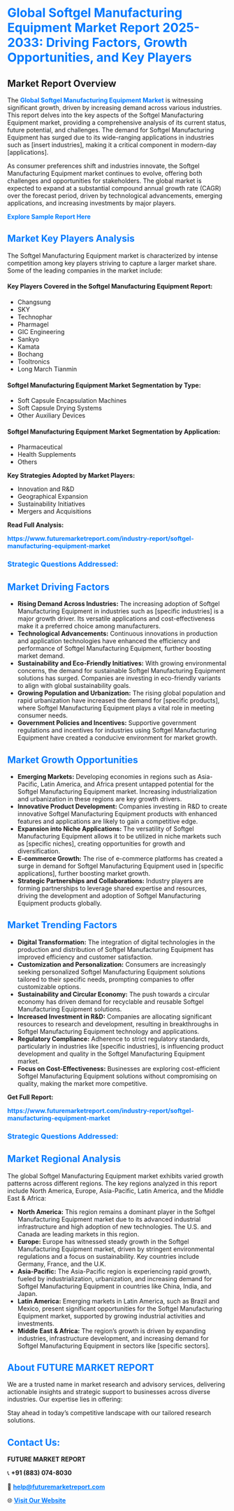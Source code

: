 <h1 style="color: #007BFF;">Global Softgel Manufacturing Equipment Market Report 2025-2033: Driving Factors, Growth Opportunities, and Key Players</h1>

<section id="overview">
<h2>Market Report Overview</h2>
<p>The <a href="https://www.futuremarketreport.com/industry-report/softgel-manufacturing-equipment-market" style="color: #007BFF; text-decoration: none;"><strong>Global Softgel Manufacturing Equipment Market</strong></a> is witnessing significant growth, driven by increasing demand across various industries. This report delves into the key aspects of the Softgel Manufacturing Equipment market, providing a comprehensive analysis of its current status, future potential, and challenges. The demand for Softgel Manufacturing Equipment has surged due to its wide-ranging applications in industries such as [insert industries], making it a critical component in modern-day [applications].</p>
<p>As consumer preferences shift and industries innovate, the Softgel Manufacturing Equipment market continues to evolve, offering both challenges and opportunities for stakeholders. The global market is expected to expand at a substantial compound annual growth rate (CAGR) over the forecast period, driven by technological advancements, emerging applications, and increasing investments by major players.</p>
</section>

<section id="overview">
<p><a href="https://www.futuremarketreport.com/request-sample/reportId=28579" style="color: #007BFF; text-decoration: none;"><strong>Explore Sample Report Here</strong></a></p>
</section>

<section id="key-players">
<h2 style="color: #007BFF;">Market Key Players Analysis</h2>
<p>The Softgel Manufacturing Equipment market is characterized by intense competition among key players striving to capture a larger market share. Some of the leading companies in the market include:</p>
<h4>Key Players Covered in the Softgel Manufacturing Equipment Report:</h4>
<ul><li>Changsung</li><li>SKY</li><li>Technophar</li><li>Pharmagel</li><li>GIC Engineering</li><li>Sankyo</li><li>Kamata</li><li>Bochang</li><li>Tooltronics</li><li>Long March Tianmin</li></ul>
<h4>Softgel Manufacturing Equipment Market Segmentation by Type:</h4>
<ul><li>Soft Capsule Encapsulation Machines</li><li>Soft Capsule Drying Systems</li><li>Other Auxiliary Devices</li></ul>

<h4>Softgel Manufacturing Equipment Market Segmentation by Application:</h4>
<ul><li>Pharmaceutical</li><li>Health Supplements</li><li>Others</li></ul>
<p><strong>Key Strategies Adopted by Market Players:</strong></p>
<ul>
<li>Innovation and R&D</li>
<li>Geographical Expansion</li>
<li>Sustainability Initiatives</li>
<li>Mergers and Acquisitions</li>
</ul>
</section>

<section>
<p><strong>Read Full Analysis: </strong></p><a href="https://www.futuremarketreport.com/industry-report/softgel-manufacturing-equipment-market" style="color: #007BFF; text-decoration: none;"><strong>https://www.futuremarketreport.com/industry-report/softgel-manufacturing-equipment-market</strong></a>
<h3 style="color: #007BFF;">Strategic Questions Addressed:</h3>
</section>

<section id="driving-factors">
<h2 style="color: #007BFF;">Market Driving Factors</h2>
<ul>
<li><strong>Rising Demand Across Industries:</strong> The increasing adoption of Softgel Manufacturing Equipment in industries such as [specific industries] is a major growth driver. Its versatile applications and cost-effectiveness make it a preferred choice among manufacturers.</li>
<li><strong>Technological Advancements:</strong> Continuous innovations in production and application technologies have enhanced the efficiency and performance of Softgel Manufacturing Equipment, further boosting market demand.</li>
<li><strong>Sustainability and Eco-Friendly Initiatives:</strong> With growing environmental concerns, the demand for sustainable Softgel Manufacturing Equipment solutions has surged. Companies are investing in eco-friendly variants to align with global sustainability goals.</li>
<li><strong>Growing Population and Urbanization:</strong> The rising global population and rapid urbanization have increased the demand for [specific products], where Softgel Manufacturing Equipment plays a vital role in meeting consumer needs.</li>
<li><strong>Government Policies and Incentives:</strong> Supportive government regulations and incentives for industries using Softgel Manufacturing Equipment have created a conducive environment for market growth.</li>
</ul>
</section>

<section id="growth-opportunities">
<h2 style="color: #007BFF;">Market Growth Opportunities</h2>
<ul>
<li><strong>Emerging Markets:</strong> Developing economies in regions such as Asia-Pacific, Latin America, and Africa present untapped potential for the Softgel Manufacturing Equipment market. Increasing industrialization and urbanization in these regions are key growth drivers.</li>
<li><strong>Innovative Product Development:</strong> Companies investing in R&D to create innovative Softgel Manufacturing Equipment products with enhanced features and applications are likely to gain a competitive edge.</li>
<li><strong>Expansion into Niche Applications:</strong> The versatility of Softgel Manufacturing Equipment allows it to be utilized in niche markets such as [specific niches], creating opportunities for growth and diversification.</li>
<li><strong>E-commerce Growth:</strong> The rise of e-commerce platforms has created a surge in demand for Softgel Manufacturing Equipment used in [specific applications], further boosting market growth.</li>
<li><strong>Strategic Partnerships and Collaborations:</strong> Industry players are forming partnerships to leverage shared expertise and resources, driving the development and adoption of Softgel Manufacturing Equipment products globally.</li>
</ul>
</section>

<section id="trending-factors">
<h2 style="color: #007BFF;">Market Trending Factors</h2>
<ul>
<li><strong>Digital Transformation:</strong> The integration of digital technologies in the production and distribution of Softgel Manufacturing Equipment has improved efficiency and customer satisfaction.</li>
<li><strong>Customization and Personalization:</strong> Consumers are increasingly seeking personalized Softgel Manufacturing Equipment solutions tailored to their specific needs, prompting companies to offer customizable options.</li>
<li><strong>Sustainability and Circular Economy:</strong> The push towards a circular economy has driven demand for recyclable and reusable Softgel Manufacturing Equipment solutions.</li>
<li><strong>Increased Investment in R&D:</strong> Companies are allocating significant resources to research and development, resulting in breakthroughs in Softgel Manufacturing Equipment technology and applications.</li>
<li><strong>Regulatory Compliance:</strong> Adherence to strict regulatory standards, particularly in industries like [specific industries], is influencing product development and quality in the Softgel Manufacturing Equipment market.</li>
<li><strong>Focus on Cost-Effectiveness:</strong> Businesses are exploring cost-efficient Softgel Manufacturing Equipment solutions without compromising on quality, making the market more competitive.</li>
</ul>
</section>

<section>
<p><strong>Get Full Report: </strong></p><a href="https://www.futuremarketreport.com/industry-report/softgel-manufacturing-equipment-market" style="color: #007BFF; text-decoration: none;"><strong>https://www.futuremarketreport.com/industry-report/softgel-manufacturing-equipment-market</strong></a>
<h3 style="color: #007BFF;">Strategic Questions Addressed:</h3>
</section>


<section id="regional-analysis">
<h2 style="color: #007BFF;">Market Regional Analysis</h2>
<p>The global Softgel Manufacturing Equipment market exhibits varied growth patterns across different regions. The key regions analyzed in this report include North America, Europe, Asia-Pacific, Latin America, and the Middle East & Africa:</p>
<ul>
<li><strong>North America:</strong> This region remains a dominant player in the Softgel Manufacturing Equipment market due to its advanced industrial infrastructure and high adoption of new technologies. The U.S. and Canada are leading markets in this region.</li>
<li><strong>Europe:</strong> Europe has witnessed steady growth in the Softgel Manufacturing Equipment market, driven by stringent environmental regulations and a focus on sustainability. Key countries include Germany, France, and the U.K.</li>
<li><strong>Asia-Pacific:</strong> The Asia-Pacific region is experiencing rapid growth, fueled by industrialization, urbanization, and increasing demand for Softgel Manufacturing Equipment in countries like China, India, and Japan.</li>
<li><strong>Latin America:</strong> Emerging markets in Latin America, such as Brazil and Mexico, present significant opportunities for the Softgel Manufacturing Equipment market, supported by growing industrial activities and investments.</li>
<li><strong>Middle East & Africa:</strong> The region’s growth is driven by expanding industries, infrastructure development, and increasing demand for Softgel Manufacturing Equipment in sectors like [specific sectors].</li>
</ul>
</section>

<footer>
<h2 style="color: #007BFF;">About FUTURE MARKET REPORT</h2>
<p>We are a trusted name in market research and advisory services, delivering actionable insights and strategic support to businesses across diverse industries. Our expertise lies in offering:</p>

<p>Stay ahead in today’s competitive landscape with our tailored research solutions.</p>

<h2 style="color: #007BFF;">Contact Us:</h2>
<p><strong>FUTURE MARKET REPORT</strong></p>
<p>📞 <strong>+91 (883) 074-8030</strong></p>
<p>📧 <strong><a href="mailto:help@futuremarketreport.com" style="color: #007BFF;">help@futuremarketreport.com</a></strong></p>
<p>🌐 <strong><a href="https://www.futuremarketreport.com/" style="color: #007BFF;">Visit Our Website</a></strong></p>
</footer>